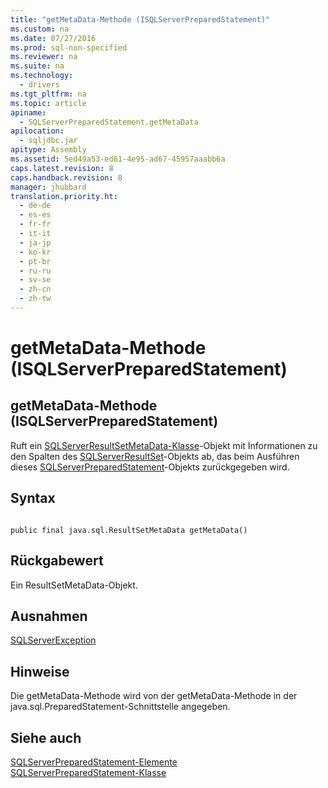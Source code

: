 ```yaml
---
title: "getMetaData-Methode (ISQLServerPreparedStatement)"
ms.custom: na
ms.date: 07/27/2016
ms.prod: sql-non-specified
ms.reviewer: na
ms.suite: na
ms.technology: 
  - drivers
ms.tgt_pltfrm: na
ms.topic: article
apiname: 
  - SQLServerPreparedStatement.getMetaData
apilocation: 
  - sqljdbc.jar
apitype: Assembly
ms.assetid: 5ed49a53-ed61-4e95-ad67-45957aaabb6a
caps.latest.revision: 8
caps.handback.revision: 8
manager: jhubbard
translation.priority.ht: 
  - de-de
  - es-es
  - fr-fr
  - it-it
  - ja-jp
  - ko-kr
  - pt-br
  - ru-ru
  - sv-se
  - zh-cn
  - zh-tw
---
```

# getMetaData-Methode (ISQLServerPreparedStatement)
    
## getMetaData\-Methode \(ISQLServerPreparedStatement\)  
 Ruft ein [SQLServerResultSetMetaData-Klasse](../content/SQLServerResultSetMetaData-Class.md)\-Objekt mit Informationen zu den Spalten des [SQLServerResultSet](../content/SQLServerResultSet-Class.md)\-Objekts ab, das beim Ausführen dieses [SQLServerPreparedStatement](../content/SQLServerPreparedStatement-Class.md)\-Objekts zurückgegeben wird.  
  
## Syntax  
  
```  
  
public final java.sql.ResultSetMetaData getMetaData()  
```  
  
## Rückgabewert  
 Ein ResultSetMetaData\-Objekt.  
  
## Ausnahmen  
 [SQLServerException](../content/SQLServerException-Class.md)  
  
## Hinweise  
 Die getMetaData\-Methode wird von der getMetaData\-Methode in der java.sql.PreparedStatement\-Schnittstelle angegeben.  
  
## Siehe auch  
 [SQLServerPreparedStatement-Elemente](../content/SQLServerPreparedStatement-Members.md)   
 [SQLServerPreparedStatement-Klasse](../content/SQLServerPreparedStatement-Class.md)  
  
  